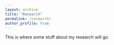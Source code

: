 ```yaml
---
layout: archive
title: "Research"
permalink: /research/
author_profile: true
---
```


This is where some stuff about my research will go.